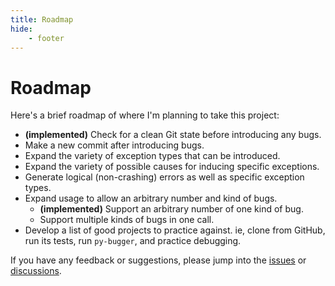 ```yaml
---
title: Roadmap
hide:
    - footer
---
```


# Roadmap

Here's a brief roadmap of where I'm planning to take this project:

- **(implemented)** Check for a clean Git state before introducing any bugs.
- Make a new commit after introducing bugs.
- Expand the variety of exception types that can be introduced.
- Expand the variety of possible causes for inducing specific exceptions.
- Generate logical (non-crashing) errors as well as specific exception types.
- Expand usage to allow an arbitrary number and kind of bugs.
    - **(implemented)** Support an arbitrary number of one kind of bug.
    - Support multiple kinds of bugs in one call.
- Develop a list of good projects to practice against. ie, clone <project> from GitHub, run its tests, run `py-bugger`, and practice debugging.

If you have any feedback or suggestions, please jump into the [issues](https://github.com/ehmatthes/py-bugger/issues) or [discussions](https://github.com/ehmatthes/py-bugger/discussions).